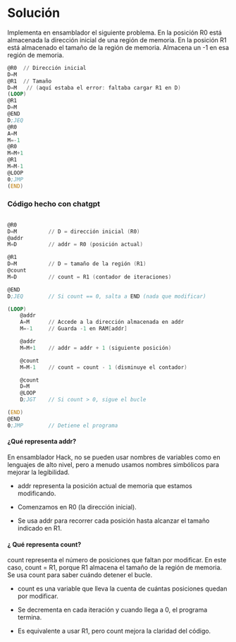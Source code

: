 # Solución

Implementa en ensamblador el siguiente problema. En la posición R0 está almacenada la dirección inicial de una región de memoria. En la posición R1 está almacenado el tamaño de la región de memoria. Almacena un -1 en esa región de memoria.

```asm
@R0  // Dirección inicial
D=M
@R1  // Tamaño
D=M   // (aquí estaba el error: faltaba cargar R1 en D)
(LOOP)
@R1
D=M
@END
D;JEQ
@R0
A=M
M=-1
@R0
M=M+1
@R1
M=M-1
@LOOP
0;JMP
(END)

```

### Código hecho con chatgpt 

```asm

@R0
D=M          // D = dirección inicial (R0)
@addr
M=D          // addr = R0 (posición actual)

@R1
D=M          // D = tamaño de la región (R1)
@count
M=D          // count = R1 (contador de iteraciones)

@END
D;JEQ        // Si count == 0, salta a END (nada que modificar)

(LOOP)
    @addr
    A=M      // Accede a la dirección almacenada en addr
    M=-1     // Guarda -1 en RAM[addr]

    @addr
    M=M+1    // addr = addr + 1 (siguiente posición)

    @count
    M=M-1    // count = count - 1 (disminuye el contador)

    @count
    D=M
    @LOOP
    D;JGT    // Si count > 0, sigue el bucle

(END)
@END
0;JMP        // Detiene el programa
```

#### ¿Qué representa addr?
En ensamblador Hack, no se pueden usar nombres de variables como en lenguajes de alto nivel, pero a menudo usamos nombres simbólicos para mejorar la legibilidad.

- addr representa la posición actual de memoria que estamos modificando.

- Comenzamos en R0 (la dirección inicial).

- Se usa addr para recorrer cada posición hasta alcanzar el tamaño indicado en R1.

#### ¿ Qué representa count?
count representa el número de posiciones que faltan por modificar. En este caso, count = R1, porque R1 almacena el tamaño de la región de memoria. Se usa count para saber cuándo detener el bucle.

- count es una variable que lleva la cuenta de cuántas posiciones quedan por modificar.

- Se decrementa en cada iteración y cuando llega a 0, el programa termina.

- Es equivalente a usar R1, pero count mejora la claridad del código.
